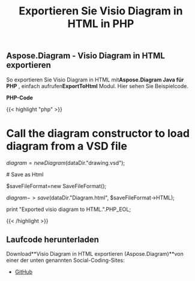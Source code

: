 ﻿---
title: Exportieren Sie Visio Diagram in HTML in PHP
type: docs
weight: 20
url: /de/java/export-visio-diagram-to-html-in-php/
---
## **Aspose.Diagram - Visio Diagram in HTML exportieren**
 So exportieren Sie Visio Diagram in HTML mit**Aspose.Diagram Java für PHP** , einfach aufrufen**ExportToHtml** Modul. Hier sehen Sie Beispielcode.

**PHP-Code**

{{< highlight "php" >}}

 # Call the diagram constructor to load diagram from a VSD file

$diagram = new Diagram($dataDir."drawing.vsd");

\# Save as Html

$saveFileFormat=new SaveFileFormat();

$diagram->save($dataDir."Diagram.html", $saveFileFormat->HTML);

print "Exported visio diagram to HTML.".PHP_EOL;

{{< /highlight >}}
## **Laufcode herunterladen**
 Download**Visio Diagram in HTML exportieren (Aspose.Diagram)**von einer der unten genannten Social-Coding-Sites:

- [GitHub](https://github.com/asposediagram/Aspose.Diagram-for-Java/blob/master/Plugins/Aspose_Diagram_Java_for_PHP/src/aspose/diagram/LoadingSavingandConverting/ExportToHtml.php)
